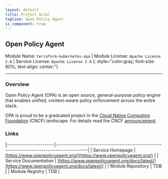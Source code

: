 ```yaml
---
layout: default
title: Project Octal
tagline: Open Policy Agent
is_component: true
---
```


## Open Policy Agent
Module Name: `terraform-kubernetes-opa` | Module License: `Apache License 2.0` | Service License: `Apache License 2.0`
{: style="color:gray; font-size: 80%; text-align: center;"}

---

### Overview

Open Policy Agent (OPA) is an open source, general-purpose policy engine that enables unified, context-aware policy enforcement across the entire stack.

OPA is proud to be a graduated project in the [Cloud Native Computing Foundation](https://cncf.io) (CNCF) landscape. For details read the CNCF [announcement](https://www.cncf.io/announcements/2021/02/04/cloud-native-computing-foundation-announces-open-policy-agent-graduation/).

### Links

|:-----------------------|:---------------------------------------------------------------------------------------------|
| Service Homepage       | [https://www.openpolicyagent.org/](https://www.openpolicyagent.org/)                         |
| Service Documentation  | [https://www.openpolicyagent.org/docs/latest/](https://www.openpolicyagent.org/docs/latest/) |
| Module Repository      | TDB                                                                                          |
| Module Registry        | TDB                                                                                          |